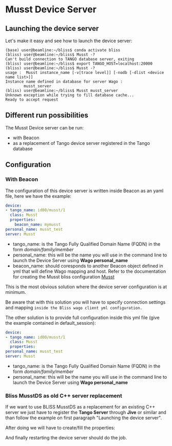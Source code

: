 # Musst Device Server #

## Launching the device server ##

Let's make it easy and see how to launch the device server:

```
(base) user@beamline:~/bliss$ conda activate bliss
(bliss) user@beamline:~/bliss$ Musst -?
Can't build connection to TANGO database server, exiting
(bliss) user@beamline:~/bliss$ export TANGO_HOST=localhost:20000
(bliss) user@beamline:~/bliss$ Musst -?
usage :  Musst instance_name [-v[trace level]] [-nodb [-dlist <device name list>]]
Instance name defined in database for server Wago :
        musst_server
(bliss) user@beamline:~/bliss$ Musst musst_server
Unknown exception while trying to fill database cache...
Ready to accept request
```

## Different run possibilities ##

The Musst Device server can be run:

- with Beacon
- as a replacement of Tango device server registered in the Tango database


## Configuration ##

### With Beacon ###

The configuration of this device server is written inside Beacon as
an yaml file, here we have the example:

```yaml
device:
- tango_name: id00/musst/1
  class: Musst
  properties:
    beacon_name: mymusst
personal_name: musst_test
server: Musst
```

- tango_name: is the Tango Fully Qualified Domain Name (FQDN) in the form *domain/family/member*
- personal_name: this will be the name you will use in the command line to launch the Device Server using
                **Wago personal_name**
- beacon_name: should coresponds to another Beacon object defined in yml that will
               define Wago mapping and host. 
               Refer to the documentation for creating the Musst bliss configuration
               [Musst](config_musst.md)

This is the most obvious solution where the device server configuration is at minimum.

Be aware that with this solution you will have to specify connection settings and
mapping `inside the Bliss wago client yml configuration.`

The other solution is to provide full configuration inside this yml file
(give the example contained in default_session):

```yaml
device:
- tango_name: id00/musst/1
  class: Musst
  properties:
personal_name: musst_test
server: Musst
```

- tango_name: is the Tango Fully Qualified Domain Name (FQDN) in the form *domain/family/member*
- personal_name: this will be the name you will use in the command line to launch the Device Server using
                **Wago personal_name**

### Bliss MusstDS as old C++ server replacement ###

If we want to use BLISS MusstDS as a replacement for an existing C++ server we just have to register the **Tango Server** through **Jive** or similar and than follow the example on first paragraph "Launching the device server".

After doing we will have to create/fill the properties:

And finally restarting the device server should do the job.


